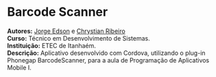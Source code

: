 # Barcode Scanner

**Autores:** [Jorge Edson](https://github.com/Jorge-Edson) e [Chrystian Ribeiro](https://github.com/Nytezerak)<br>
**Curso:** Técnico em Desenvolvimento de Sistemas.<br>
**Instituição:** ETEC de Itanhaém.<br>
**Descrição:** Aplicativo desenvolvido com Cordova, utilizando o plug-in Phonegap BarcodeScanner, para a aula de Programação de Aplicativos Mobile I.
